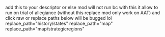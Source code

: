 add this to your descriptor or else mod will not run bc with this it allow to run on trial of allegiance (without this replace mod only work on AAT) and click raw or replace paths below will be bugged lol
replace_path="history/states"
replace_path="map"
replace_path="map/strategicregions"
